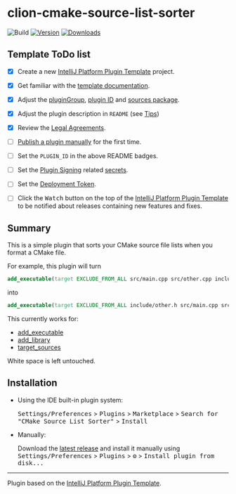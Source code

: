 # clion-cmake-source-list-sorter

![Build](https://github.com/jan-moeller/clion-cmake-source-list-sorter/workflows/Build/badge.svg)
[![Version](https://img.shields.io/jetbrains/plugin/v/PLUGIN_ID.svg)](https://plugins.jetbrains.com/plugin/PLUGIN_ID)
[![Downloads](https://img.shields.io/jetbrains/plugin/d/PLUGIN_ID.svg)](https://plugins.jetbrains.com/plugin/PLUGIN_ID)

## Template ToDo list
- [x] Create a new [IntelliJ Platform Plugin Template][template] project.
- [x] Get familiar with the [template documentation][template].
- [x] Adjust the [pluginGroup](./gradle.properties), [plugin ID](./src/main/resources/META-INF/plugin.xml) and [sources package](./src/main/kotlin).
- [x] Adjust the plugin description in `README` (see [Tips][docs:plugin-description])
- [x] Review the [Legal Agreements](https://plugins.jetbrains.com/docs/marketplace/legal-agreements.html?from=IJPluginTemplate).
- [ ] [Publish a plugin manually](https://plugins.jetbrains.com/docs/intellij/publishing-plugin.html?from=IJPluginTemplate) for the first time.
- [ ] Set the `PLUGIN_ID` in the above README badges.
- [ ] Set the [Plugin Signing](https://plugins.jetbrains.com/docs/intellij/plugin-signing.html?from=IJPluginTemplate) related [secrets](https://github.com/JetBrains/intellij-platform-plugin-template#environment-variables).
- [ ] Set the [Deployment Token](https://plugins.jetbrains.com/docs/marketplace/plugin-upload.html?from=IJPluginTemplate).
- [ ] Click the <kbd>Watch</kbd> button on the top of the [IntelliJ Platform Plugin Template][template] to be notified about releases containing new features and fixes.


## Summary
<!-- Plugin description -->
This is a simple plugin that sorts your CMake source file lists when you format a CMake file.

For example, this plugin will turn

```cmake
add_executable(target EXCLUDE_FROM_ALL src/main.cpp src/other.cpp include/other.h)
```

into

```cmake
add_executable(target EXCLUDE_FROM_ALL include/other.h src/main.cpp src/other.cpp)
```

This currently works for:

- [add_executable](https://cmake.org/cmake/help/latest/command/add_executable.html)
- [add_library](https://cmake.org/cmake/help/latest/command/add_library.html)
- [target_sources](https://cmake.org/cmake/help/latest/command/target_sources.html)

White space is left untouched.
<!-- Plugin description end -->

## Installation

- Using the IDE built-in plugin system:

  <kbd>Settings/Preferences</kbd> > <kbd>Plugins</kbd> > <kbd>Marketplace</kbd> > <kbd>Search for "CMake Source List Sorter"</kbd> >
  <kbd>Install</kbd>

- Manually:

  Download the [latest release](https://github.com/jan-moeller/clion-cmake-source-list-sorter/releases/latest) and
  install it manually using
  <kbd>Settings/Preferences</kbd> > <kbd>Plugins</kbd> > <kbd>⚙️</kbd> > <kbd>Install plugin from disk...</kbd>

---
Plugin based on the [IntelliJ Platform Plugin Template][template].

[template]: https://github.com/JetBrains/intellij-platform-plugin-template

[docs:plugin-description]: https://plugins.jetbrains.com/docs/intellij/plugin-user-experience.html#plugin-description-and-presentation
